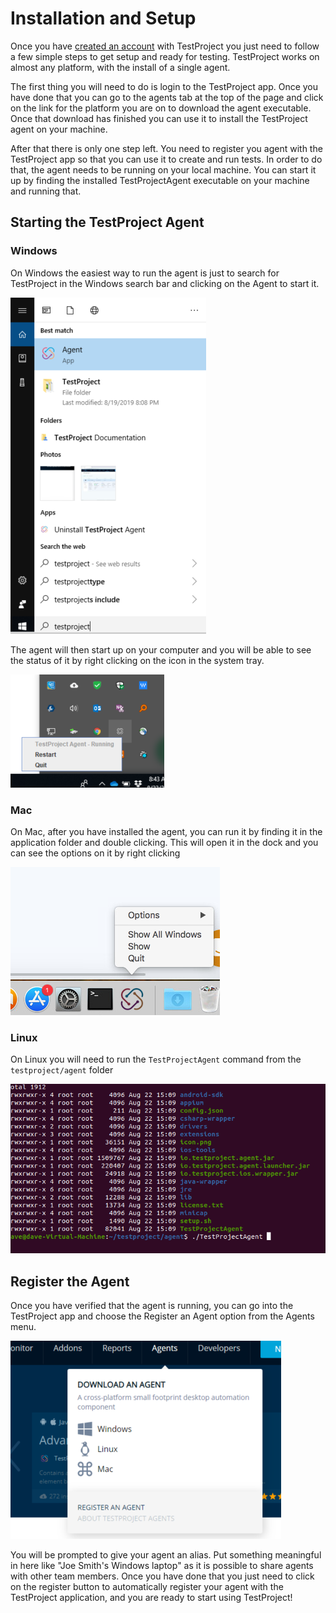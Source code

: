 # Installation and Setup

Once you have [created an account](creating-an-account.md) with TestProject you just need to follow a few simple steps to get setup and ready for testing.  TestProject works on almost any platform, with the install of a single agent.

The first thing you will need to do is login to the TestProject app. Once you have done that you can go to the agents tab at the top of the page and click on the link for the platform you are on to download the agent executable.  Once that download has finished you can use it to install the TestProject agent on your machine.

After that there is only one step left. You need to register you agent with the TestProject app so that you can use it to create and run tests. In order to do that, the agent needs to be running on your local machine. You can start it up by finding the installed TestProjectAgent executable on your machine and running that.

## Starting the TestProject Agent

### Windows

On Windows the easiest way to run the agent is just to search for TestProject in the Windows search bar and clicking on the Agent to start it.

![TestProject Agent on Windows](../.gitbook/assets/image%20%2851%29.png)

The agent will then start up on your computer and you will be able to see the status of it by right clicking on the icon in the system tray.

![TestProject Status in System Tray](../.gitbook/assets/image%20%281%29.png)

### Mac

On Mac, after you have installed the agent, you can run it by finding it in the application folder and double clicking. This will open it in the dock and you can see the options on it by right clicking 

![TestProject Agent on Mac](../.gitbook/assets/image%20%287%29.png)

### Linux

On Linux you will need to run the `TestProjectAgent` command from the `testproject/agent` folder

![Starting TestProject agent on Linux](../.gitbook/assets/image%20%2843%29.png)

## Register the Agent

Once you have verified that the agent is running, you can go into the TestProject app and choose the Register an Agent option from the Agents menu.

![Register an Agent](../.gitbook/assets/image%20%2829%29.png)

You will be prompted to give your agent an alias. Put something meaningful in here like "Joe Smith's Windows laptop" as it is possible to share agents with other team members. Once you have done that you just need to click on the register button to automatically register your agent with the TestProject application, and you are ready to start using TestProject!

